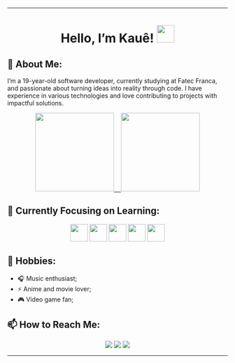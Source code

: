 
---

<div align="center">
  
  # Hello, I’m Kauê! <img height="40" src="https://emoji.gg/assets/emoji/7333-parrotdance.gif">

</div>

## 🚀 About Me:

<div align="left">
  
  I’m a 19-year-old software developer, currently studying at Fatec Franca, and passionate about turning ideas into reality through code. I have experience in various technologies and love contributing to projects with impactful solutions.
  
</div>
  
<div align="center">
  <a href="https://github.com/Kaue404">
    <img loading="lazy" height="180em" src="https://github-readme-stats.vercel.app/api/top-langs/?username=Kaue404&layout=compact&langs_count=7&theme=radical"/>
    &nbsp;&nbsp;
    <img loading="lazy" height="180em" src="https://github-readme-stats.vercel.app/api?username=Kaue404&show_icons=true&theme=radical&include_all_commits=true&count_private=true"/>
  </a>
</div>

## 🎯 Currently Focusing on Learning:
<div align="center">
  <img loading="lazy" src="https://cdn.jsdelivr.net/gh/devicons/devicon@latest/icons/javascript/javascript-original.svg" width="40" height="40"/>
  <img loading="lazy" src="https://cdn.jsdelivr.net/gh/devicons/devicon@latest/icons/typescript/typescript-original.svg" width="40" height="40"/>
  <img loading="lazy" src="https://cdn.jsdelivr.net/gh/devicons/devicon@latest/icons/mysql/mysql-plain-wordmark.svg" width="40" height="40"/>
  <img loading="lazy" src="https://cdn.jsdelivr.net/gh/devicons/devicon@latest/icons/react/react-original.svg" width="40" height="40"/>
  <img loading="lazy" src="https://cdn.jsdelivr.net/gh/devicons/devicon@latest/icons/docker/docker-plain.svg" width="40" height="40"/>
</div>

## 🎉 Hobbies:

  - 🎧 Music enthusiast;
  - ⚡️ Anime and movie lover;
  - 🎮 Video game fan;

<div>

## 📫 How to Reach Me:

</div>

<div align="center">
  <a href="https://www.instagram.com/jkaue_404/" target="_blank"><img loading="lazy" src="https://img.shields.io/badge/-Instagram-%23E4405F?style=for-the-badge&logo=instagram&logoColor=white" target="_blank"></a>
  <a href = "mailto:jkaue986@gmail.com"><img loading="lazy" src="https://img.shields.io/badge/Gmail-D14836?style=for-the-badge&logo=gmail&logoColor=white" target="_blank"></a>
  <a href="https://www.linkedin.com/in/kauê-josé-023220268" target="_blank"><img loading="lazy" src="https://img.shields.io/badge/-LinkedIn-%230077B5?style=for-the-badge&logo=linkedin&logoColor=white" target="_blank"></a>   
</div>

---
